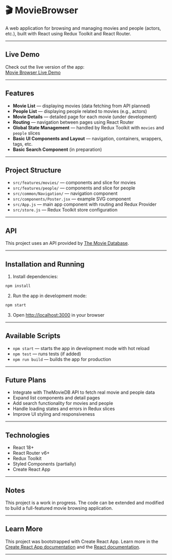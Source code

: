 # 🎬 MovieBrowser

A web application for browsing and managing movies and people (actors, etc.), built with React using Redux Toolkit and React Router.

---

## Live Demo

Check out the live version of the app:<br>
[Movie Browser Live Demo](https://agnieszkaszajnowska.github.io/MovieBrowser/)

---

## Features

- **Movie List** — displaying movies (data fetching from API planned)
- **People List** — displaying people related to movies (e.g., actors)
- **Movie Details** — detailed page for each movie (under development)
- **Routing** — navigation between pages using React Router
- **Global State Management** — handled by Redux Toolkit with `movies` and `people` slices
- **Basic UI Components and Layout** — navigation, containers, wrappers, tags, etc.
- **Basic Search Component** (in preparation)

---

## Project Structure

- `src/features/movies/` — components and slice for movies
- `src/features/people/` — components and slice for people
- `src/common/Navigation/` — navigation component
- `src/components/Poster.jsx` — example SVG component
- `src/App.js` — main app component with routing and Redux Provider
- `src/store.js` — Redux Toolkit store configuration

---

## API

This project uses an API provided by [The Movie Database](https://www.themoviedb.org/).

---

## Installation and Running

1. Install dependencies:

```bash
npm install
```

2. Run the app in development mode:

```bash
npm start
```

3. Open [http://localhost:3000](http://localhost:3000) in your browser

---

## Available Scripts

- `npm start` — starts the app in development mode with hot reload
- `npm test` — runs tests (if added)
- `npm run build` — builds the app for production

---

## Future Plans

- Integrate with TheMovieDB API to fetch real movie and people data
- Expand list components and detail pages
- Add search functionality for movies and people
- Handle loading states and errors in Redux slices
- Improve UI styling and responsiveness

---

## Technologies

- React 18+
- React Router v6+
- Redux Toolkit
- Styled Components (partially)
- Create React App

---

## Notes

This project is a work in progress. The code can be extended and modified to build a full-featured movie browsing application.

---

## Learn More

This project was bootstrapped with Create React App. Learn more in the [Create React App documentation](https://facebook.github.io/create-react-app/docs/getting-started) and the [React documentation](https://reactjs.org/).

---
